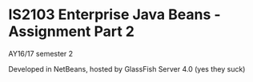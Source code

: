 # IS2103 Enterprise Java Beans - Assignment Part 2

AY16/17 semester 2

Developed in NetBeans, hosted by GlassFish Server 4.0 (yes they suck)


